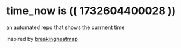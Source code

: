 # time_now is (( 1732604400028 ))

an automated repo that shows the currnent time

inspired by [breakingheatmap](https://github.com/breakingheatmap/breakingheatmap)